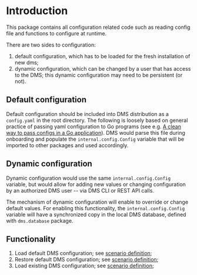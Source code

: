 # Introduction

This package contains all configuration related code such as reading config file and functions to configure at runtime.

There are two sides to configuration:
1. default configuration, which has to be loaded for the fresh installation of new dms;
2. dynamic configuration, which can be changed by a user that has access to the DMS; this dynamic configuration may need to be persistent (or not).

## Default configuration

Default configuration should be included into DMS distribution as a `config.yaml` in the root directory. The following is loosely based on general practice of passing yaml configuration to Go programs (see e.g. [A clean way to pass configs in a Go application](https://dev.to/ilyakaznacheev/a-clean-way-to-pass-configs-in-a-go-application-1g64)). DMS would parse this file during onboarding and populate the `internal.config.Config` variable that will be imported to other packages and used accordingly. 

## Dynamic configuration

Dynamic configuration would use the same `internal.config.Config` variable, but would allow for adding new values or changing configuration by an authorized DMS user -- via DMS CLI or REST API calls. 

The mechanism of dynamic configuration will enable to override or change default values. For enabling this functionality, the `internal.config.Config` variable will have a synchronized copy in the local DMS database, defined with `dms.database` package. 

## Functionality

1. Load default DMS configuration; see [scenario definition](https://gitlab.com/nunet/test-suite/-/blob/proposed/stages/functional_tests/features/device-management-service/internal/config/configurationManagement.feature?ref_type=heads#L3);
2. Restore default DMS configuration; see [scenario definition](https://gitlab.com/nunet/test-suite/-/blob/proposed/stages/functional_tests/features/device-management-service/internal/config/configurationManagement.feature?ref_type=heads#L14);
3. Load existing DMS configuration; see [scenario definition](https://gitlab.com/nunet/test-suite/-/blob/proposed/stages/functional_tests/features/device-management-service/internal/config/configurationManagement.feature?ref_type=heads#L28);